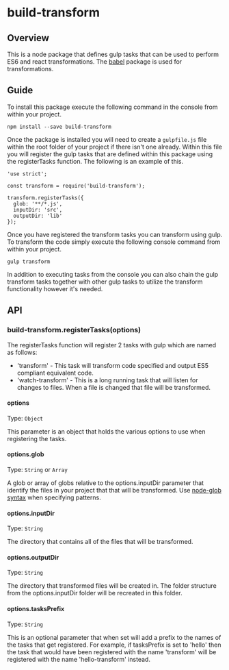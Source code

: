 # build-transform

## Overview
This is a node package that defines gulp tasks that can be used to perform ES6 and react transformations.
The [babel](https://www.npmjs.com/package/babel) package is used for transformations.

## Guide

To install this package execute the following command in the console from within your project.

```
npm install --save build-transform
```

Once the package is installed you will need to create a `gulpfile.js` file within the root folder of your project if there isn't one already.
Within this file you will register the gulp tasks that are defined within this package using the registerTasks function.  The following is an example of this.

```
'use strict';

const transform = require('build-transform');

transform.registerTasks({
  glob: '**/*.js',
  inputDir: 'src',
  outputDir: 'lib'
});
```

Once you have registered the transform tasks you can transform using gulp.
To transform the code simply execute the following console command from within your project.

```
gulp transform
```

In addition to executing tasks from the console you can also chain the gulp transform tasks together with other gulp tasks to utilize the transform functionality however it's needed.

## API

### build-transform.registerTasks(options)

The registerTasks function will register 2 tasks with gulp which are named as follows:

- 'transform' - This task will transform code specified and output ES5 compliant equivalent code.
- 'watch-transform' - This is a long running task that will listen for changes to files.  When a file is changed that file will be transformed.

#### options

Type: `Object`

This parameter is an object that holds the various options to use when registering the tasks.

#### options.glob

Type: `String` or `Array`

A glob or array of globs relative to the options.inputDir parameter that identify the files in your project that that will be transformed. 
Use [node-glob syntax](https://github.com/isaacs/node-glob) when specifying patterns.

#### options.inputDir

Type: `String`

The directory that contains all of the files that will be transformed.

#### options.outputDir

Type: `String`

The directory that transformed files will be created in.  The folder structure from the options.inputDir folder will be recreated in this folder.

#### options.tasksPrefix

Type: `String`

This is an optional parameter that when set will add a prefix to the names of the tasks that get registered. For example, if tasksPrefix is set to 'hello' then the task that would have been registered with the name 'transform' will be registered with the name 'hello-transform' instead.